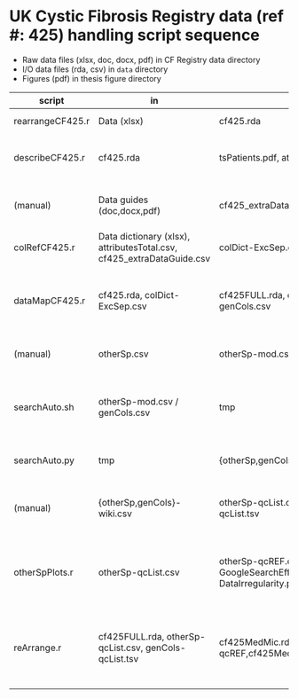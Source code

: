 # UK Cystic Fibrosis Registry data (ref \#: 425) handling script sequence

- Raw data files (xlsx, doc, docx, pdf) in CF Registry data directory
- I/O data files (rda, csv) in `data` directory
- Figures (pdf) in thesis figure directory

script | in | out | desc
--- | --- | --- | ---
rearrangeCF425.r | Data (xlsx) | cf425.rda | convert raw data to RData (0.5hr runtime)
describeCF425.r | cf425.rda | tsPatients.pdf, attributesTotal.csv | data time-series descriptions (time-series plot, overall column data structure)
(manual) | Data guides (doc,docx,pdf) | cf425\_extraDataGuide.csv | reference R-readable column names source \& meaning from given documents
colRefCF425.r | Data dictionary (xlsx), attributesTotal.csv, cf425\_extraDataGuide.csv | colDict-ExcSep.csv | generate column names equivalence table for UKCF-Reg data
dataMapCF425.r | cf425.rda, colDict-ExcSep.csv | cf425FULL.rda, otherSp.csv, genCols.csv | remap full data into one dataframe by regid and year (tabulate medication record), extract other species record
(manual) | otherSp.csv | otherSp-mod.csv | filter searchable names: include antimicrobial resistence
searchAuto.sh | otherSp-mod.csv / genCols.csv | tmp | generate unique text list temporary for Wikipedia search (optimize reproducibility, traceability and efficiency trade-off)
searchAuto.py | tmp | {otherSp,genCols}-wiki.csv | text correction using mostly reproducible Wikipedia search top hit
(manual) | {otherSp,genCols}-wiki.csv | otherSp-qcList.csv, genCols-qcList.tsv | quality check automated search result; manual evaluation used [duckduckgo](https://duckduckgo.com/) search engine
otherSpPlots.r | otherSp-qcList.csv | otherSp-qcREF.csv, GoogleSearchEfficiency.pdf, DataIrregularity.pdf | (construct a reference frame for other species), summarise efficiency and effort for the manual text correction process
reArrange.r | cf425FULL.rda, otherSp-qcList.csv, genCols-qcList.tsv | cf425MedMic.rda, {otherSp-qcREF,cf425Medic,cf425Micro}.csv | rearrange columns to medical,microbe dataframes (data sort log: Rscript reArrange.r >> ../data/reArrangeRec.txt; 0.5hr runtime)
